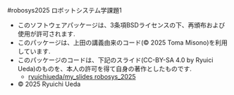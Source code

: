 #robosys2025
ロボットシステム学課題1

- このソフトウェアパッケージは、3条項BSDライセンスの下、再頒布および使用が許可されます.
- このパッケージは、上田の講義由来のコード(© 2025 Toma Misono)を利用しています.
- このパッケージのコードは、下記のスライド(CC-BY-SA 4.0 by Ryuici Ueda)のものを、本人の許可を得て自身の著作としたものです.
    - [ryuichiueda/my_slides robosys_2025](https://github.com/ryuichiueda/my_slides/tree/master/robosys_2025)
- © 2025 Ryuichi Ueda
